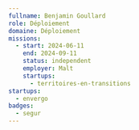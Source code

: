 ```yaml
---
fullname: Benjamin Goullard
role: Déploiement
domaine: Déploiement
missions:
  - start: 2024-06-11
    end: 2024-09-11
    status: independent
    employer: Malt
    startups:
      - territoires-en-transitions
startups:
  - envergo
badges:
  - segur
---
```

